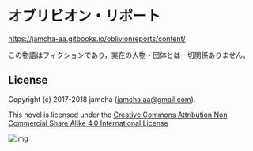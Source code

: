 # オブリビオン・リポート

<https://jamcha-aa.gitbooks.io/oblivionreports/content/>  

この物語はフィクションであり，実在の人物・団体とは一切関係ありません。  

## License

Copyright (c) 2017-2018 jamcha (jamcha.aa@gmail.com).  

This novel is licensed under the [Creative Commons Attribution Non Commercial Share Alike 4.0 International License](http://creativecommons.org/licenses/by-nc-sa/4.0/deed)  

[![img](http://i.creativecommons.org/l/by-nc-sa/4.0/88x31.png)](http://creativecommons.org/licenses/by-nc-sa/4.0/deed)